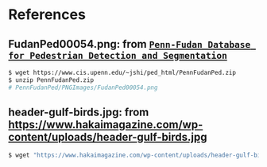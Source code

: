 # References
## FudanPed00054.png: from [`Penn-Fudan Database for Pedestrian Detection and Segmentation`](https://www.cis.upenn.edu/~jshi/ped_html/)
```bash
$ wget https://www.cis.upenn.edu/~jshi/ped_html/PennFudanPed.zip
$ unzip PennFudanPed.zip
# PennFudanPed/PNGImages/FudanPed00054.png
```
## header-gulf-birds.jpg: from https://www.hakaimagazine.com/wp-content/uploads/header-gulf-birds.jpg
```bash
$ wget "https://www.hakaimagazine.com/wp-content/uploads/header-gulf-birds.jpg"
```

